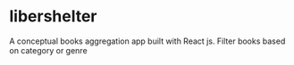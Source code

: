 # libershelter
A conceptual books aggregation app built with React js. Filter books based on category or genre
